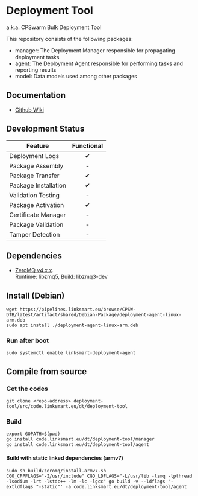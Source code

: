 # Deployment Tool 
a.k.a. CPSwarm Bulk Deployment Tool

This repository consists of the following packages:
* manager: The Deployment Manager responsible for propagating deployment tasks
* agent: The Deployment Agent responsible for performing tasks and reporting results
* model: Data models used among other packages

## Documentation
* [Github Wiki](https://github.com/cpswarm/deployment-tool/wiki)

## Development Status
| Feature                          | Functional |
|----------------------------------|:----------:|
| Deployment Logs                  | ✔          |
| Package Assembly                 | -          |
| Package Transfer                 | ✔          |
| Package Installation             | ✔          |
| Validation Testing               | -          |
| Package Activation               | ✔          |
| Certificate Manager              | -          |
| Package Validation               | -          |
| Tamper Detection                 | -          |


## Dependencies
* [ZeroMQ v4.x.x](http://zeromq.org/intro:get-the-software).   
Runtime: libzmq5, Build: libzmq3-dev


## Install (Debian)
```
wget https://pipelines.linksmart.eu/browse/CPSW-DTB/latest/artifact/shared/Debian-Package/deployment-agent-linux-arm.deb
sudo apt install ./deployment-agent-linux-arm.deb
```

### Run after boot
```
sudo systemctl enable linksmart-deployment-agent
```

## Compile from source
### Get the codes
```
git clone <repo-address> deployment-tool/src/code.linksmart.eu/dt/deployment-tool
```

### Build
```
export GOPATH=$(pwd)
go install code.linksmart.eu/dt/deployment-tool/manager
go install code.linksmart.eu/dt/deployment-tool/agent
```

#### Build with static linked dependencies (armv7)
```
sudo sh build/zeromq/install-armv7.sh
CGO_CPPFLAGS="-I/usr/include" CGO_LDFLAGS="-L/usr/lib -lzmq -lpthread -lsodium -lrt -lstdc++ -lm -lc -lgcc" go build -v --ldflags '-extldflags "-static"' -a code.linksmart.eu/dt/deployment-tool/agent
```
